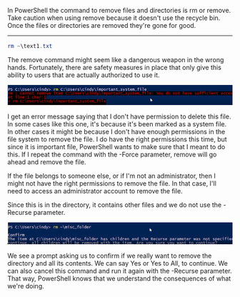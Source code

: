 
In PowerShell the command to remove files and directories is rm or remove. Take caution when using remove because it doesn't use the recycle bin. Once the files or directories are removed they're gone for good.

---
```PowerShell
rm ~\text1.txt
```

The remove command might seem like a dangerous weapon in the wrong hands. Fortunately, there are safety measures in place that only give this ability to users that are actually authorized to use it. 

![no_permission_to_delete](images/no_permission_to_delete.png)

I get an error message saying that I don't have permission to delete this file. In some cases like this one, it's because it's been marked as a system file. In other cases it might be because I don't have enough permissions in the file system to remove the file. I do have the right permissions this time, but since it is important file, PowerShell wants to make sure that I meant to do this. If I repeat the command with the -Force parameter, remove will go ahead and remove the file.

If the file belongs to someone else, or if I'm not an administrator, then I might not have the right permissions to remove the file. In that case, I'll need to access an administrator account to remove the file. 

Since this is in the directory, it contains other files and we do not use the -Recurse parameter. 

![removing_directory](images/removing_directory.png)

We see a prompt asking us to confirm if we really want to remove the directory and all its contents. We can say Yes or Yes to All, to continue. We can also cancel this command and run it again with the -Recurse parameter. That way, PowerShell knows that we understand the consequences of what we're doing.